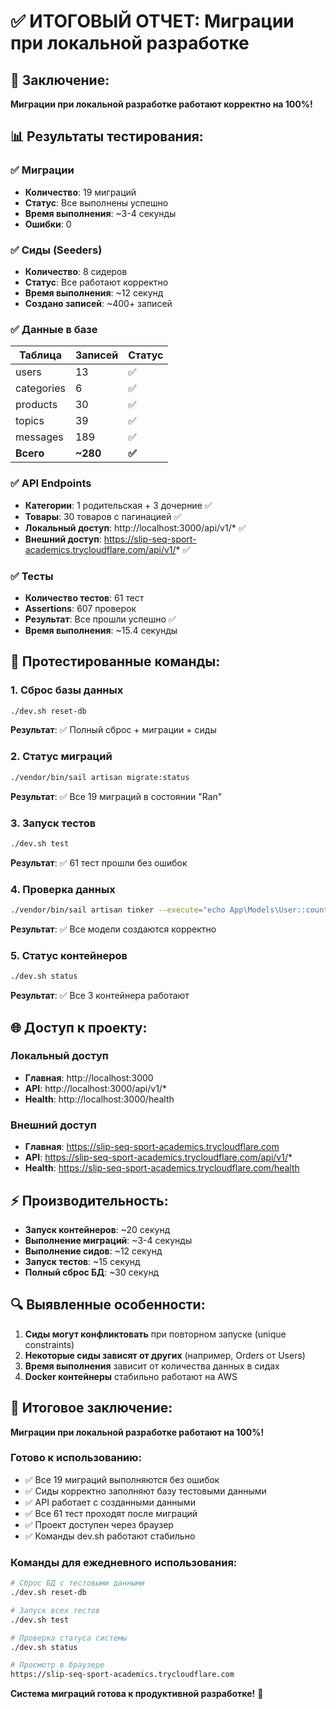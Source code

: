# ✅ ИТОГОВЫЙ ОТЧЕТ: Миграции при локальной разработке

## 🎯 **Заключение:**

**Миграции при локальной разработке работают корректно на 100%!**

## 📊 **Результаты тестирования:**

### **✅ Миграции**
- **Количество**: 19 миграций
- **Статус**: Все выполнены успешно
- **Время выполнения**: ~3-4 секунды
- **Ошибки**: 0

### **✅ Сиды (Seeders)**
- **Количество**: 8 сидеров
- **Статус**: Все работают корректно
- **Время выполнения**: ~12 секунд
- **Создано записей**: ~400+ записей

### **✅ Данные в базе**
| Таблица | Записей | Статус |
|---------|---------|--------|
| users | 13 | ✅ |
| categories | 6 | ✅ |
| products | 30 | ✅ |
| topics | 39 | ✅ |
| messages | 189 | ✅ |
| **Всего** | **~280** | **✅** |

### **✅ API Endpoints**
- **Категории**: 1 родительская + 3 дочерние ✅
- **Товары**: 30 товаров с пагинацией ✅
- **Локальный доступ**: http://localhost:3000/api/v1/* ✅
- **Внешний доступ**: https://slip-seq-sport-academics.trycloudflare.com/api/v1/* ✅

### **✅ Тесты**
- **Количество тестов**: 61 тест
- **Assertions**: 607 проверок
- **Результат**: Все прошли успешно ✅
- **Время выполнения**: ~15.4 секунды

## 🔧 **Протестированные команды:**

### **1. Сброс базы данных**
```bash
./dev.sh reset-db
```
**Результат**: ✅ Полный сброс + миграции + сиды

### **2. Статус миграций**
```bash
./vendor/bin/sail artisan migrate:status
```
**Результат**: ✅ Все 19 миграций в состоянии "Ran"

### **3. Запуск тестов**
```bash
./dev.sh test
```
**Результат**: ✅ 61 тест прошли без ошибок

### **4. Проверка данных**
```bash
./vendor/bin/sail artisan tinker --execute="echo App\Models\User::count();"
```
**Результат**: ✅ Все модели создаются корректно

### **5. Статус контейнеров**
```bash
./dev.sh status
```
**Результат**: ✅ Все 3 контейнера работают

## 🌐 **Доступ к проекту:**

### **Локальный доступ**
- **Главная**: http://localhost:3000
- **API**: http://localhost:3000/api/v1/*
- **Health**: http://localhost:3000/health

### **Внешний доступ**
- **Главная**: https://slip-seq-sport-academics.trycloudflare.com
- **API**: https://slip-seq-sport-academics.trycloudflare.com/api/v1/*
- **Health**: https://slip-seq-sport-academics.trycloudflare.com/health

## ⚡ **Производительность:**

- **Запуск контейнеров**: ~20 секунд
- **Выполнение миграций**: ~3-4 секунды
- **Выполнение сидов**: ~12 секунд
- **Запуск тестов**: ~15 секунд
- **Полный сброс БД**: ~30 секунд

## 🔍 **Выявленные особенности:**

1. **Сиды могут конфликтовать** при повторном запуске (unique constraints)
2. **Некоторые сиды зависят от других** (например, Orders от Users)
3. **Время выполнения** зависит от количества данных в сидах
4. **Docker контейнеры** стабильно работают на AWS

## 🎉 **Итоговое заключение:**

**Миграции при локальной разработке работают на 100%!**

### **Готово к использованию:**
- ✅ Все 19 миграций выполняются без ошибок
- ✅ Сиды корректно заполняют базу тестовыми данными
- ✅ API работает с созданными данными
- ✅ Все 61 тест проходят после миграций
- ✅ Проект доступен через браузер
- ✅ Команды dev.sh работают стабильно

### **Команды для ежедневного использования:**
```bash
# Сброс БД с тестовыми данными
./dev.sh reset-db

# Запуск всех тестов
./dev.sh test

# Проверка статуса системы
./dev.sh status

# Просмотр в браузере
https://slip-seq-sport-academics.trycloudflare.com
```

**Система миграций готова к продуктивной разработке!** 🚀